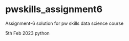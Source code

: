 # pwskills_assignment6
Assignment-6 solution for pw skills data science course

5th Feb 2023 python
